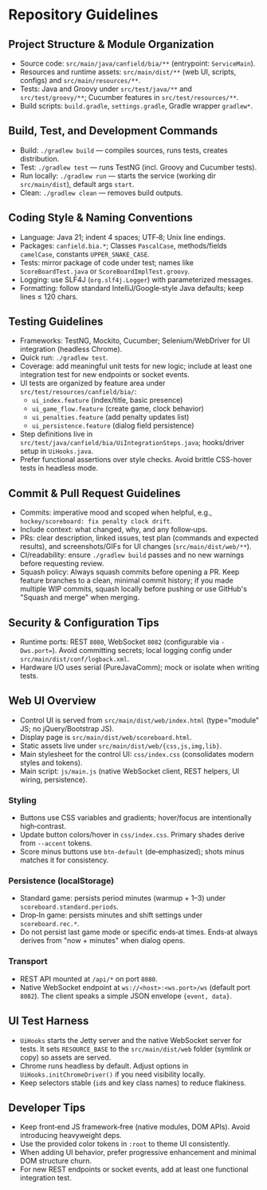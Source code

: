 # Repository Guidelines

## Project Structure & Module Organization
- Source code: `src/main/java/canfield/bia/**` (entrypoint: `ServiceMain`).
- Resources and runtime assets: `src/main/dist/**` (web UI, scripts, configs) and `src/main/resources/**`.
- Tests: Java and Groovy under `src/test/java/**` and `src/test/groovy/**`; Cucumber features in `src/test/resources/**`.
- Build scripts: `build.gradle`, `settings.gradle`, Gradle wrapper `gradlew*`.

## Build, Test, and Development Commands
- Build: `./gradlew build` — compiles sources, runs tests, creates distribution.
- Test: `./gradlew test` — runs TestNG (incl. Groovy and Cucumber tests).
- Run locally: `./gradlew run` — starts the service (working dir `src/main/dist`), default args `start`.
- Clean: `./gradlew clean` — removes build outputs.

## Coding Style & Naming Conventions
- Language: Java 21; indent 4 spaces; UTF‑8; Unix line endings.
- Packages: `canfield.bia.*`; Classes `PascalCase`, methods/fields `camelCase`, constants `UPPER_SNAKE_CASE`.
- Tests: mirror package of code under test; names like `ScoreBoardTest.java` or `ScoreBoardImplTest.groovy`.
- Logging: use SLF4J (`org.slf4j.Logger`) with parameterized messages.
- Formatting: follow standard IntelliJ/Google‑style Java defaults; keep lines ≤ 120 chars.

## Testing Guidelines
- Frameworks: TestNG, Mockito, Cucumber; Selenium/WebDriver for UI integration (headless Chrome).
- Quick run: `./gradlew test`.
- Coverage: add meaningful unit tests for new logic; include at least one integration test for new endpoints or socket events.
- UI tests are organized by feature area under `src/test/resources/canfield/bia/`:
  - `ui_index.feature` (index/title, basic presence)
  - `ui_game_flow.feature` (create game, clock behavior)
  - `ui_penalties.feature` (add penalty updates list)
  - `ui_persistence.feature` (dialog field persistence)
- Step definitions live in `src/test/java/canfield/bia/UiIntegrationSteps.java`; hooks/driver setup in `UiHooks.java`.
- Prefer functional assertions over style checks. Avoid brittle CSS-hover tests in headless mode.

## Commit & Pull Request Guidelines
- Commits: imperative mood and scoped when helpful, e.g., `hockey/scoreboard: fix penalty clock drift`.
- Include context: what changed, why, and any follow‑ups.
- PRs: clear description, linked issues, test plan (commands and expected results), and screenshots/GIFs for UI changes (`src/main/dist/web/**`).
- CI/readability: ensure `./gradlew build` passes and no new warnings before requesting review.
- Squash policy: Always squash commits before opening a PR. Keep feature branches to a clean, minimal commit history; if you made multiple WIP commits, squash locally before pushing or use GitHub's "Squash and merge" when merging.

## Security & Configuration Tips
- Runtime ports: REST `8080`, WebSocket `8082` (configurable via `-Dws.port=`). Avoid committing secrets; local logging config under `src/main/dist/conf/logback.xml`.
- Hardware I/O uses serial (PureJavaComm); mock or isolate when writing tests.

## Web UI Overview
- Control UI is served from `src/main/dist/web/index.html` (type="module" JS; no jQuery/Bootstrap JS).
- Display page is `src/main/dist/web/scoreboard.html`.
- Static assets live under `src/main/dist/web/{css,js,img,lib}`.
- Main stylesheet for the control UI: `css/index.css` (consolidates modern styles and tokens).
- Main script: `js/main.js` (native WebSocket client, REST helpers, UI wiring, persistence).

### Styling
- Buttons use CSS variables and gradients; hover/focus are intentionally high‑contrast.
- Update button colors/hover in `css/index.css`. Primary shades derive from `--accent` tokens.
- Score minus buttons use `btn-default` (de‑emphasized); shots minus matches it for consistency.

### Persistence (localStorage)
- Standard game: persists period minutes (warmup + 1–3) under `scoreboard.standard.periods`.
- Drop‑In game: persists minutes and shift settings under `scoreboard.rec.*`.
- Do not persist last game mode or specific ends‑at times. Ends‑at always derives from "now + minutes" when dialog opens.

### Transport
- REST API mounted at `/api/*` on port `8080`.
- Native WebSocket endpoint at `ws://<host>:<ws.port>/ws` (default port `8082`). The client speaks a simple JSON envelope `{event, data}`.

## UI Test Harness
- `UiHooks` starts the Jetty server and the native WebSocket server for tests. It sets `RESOURCE_BASE` to the `src/main/dist/web` folder (symlink or copy) so assets are served.
- Chrome runs headless by default. Adjust options in `UiHooks.initChromeDriver()` if you need visibility locally.
- Keep selectors stable (`id`s and key class names) to reduce flakiness.

## Developer Tips
- Keep front‑end JS framework‑free (native modules, DOM APIs). Avoid introducing heavyweight deps.
- Use the provided color tokens in `:root` to theme UI consistently.
- When adding UI behavior, prefer progressive enhancement and minimal DOM structure churn.
- For new REST endpoints or socket events, add at least one functional integration test.

